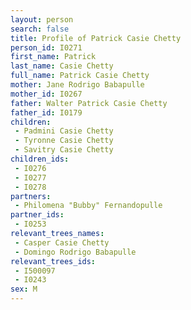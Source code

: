 ```yaml
---
layout: person
search: false
title: Profile of Patrick Casie Chetty
person_id: I0271
first_name: Patrick
last_name: Casie Chetty
full_name: Patrick Casie Chetty
mother: Jane Rodrigo Babapulle
mother_id: I0267
father: Walter Patrick Casie Chetty
father_id: I0179
children:
 - Padmini Casie Chetty
 - Tyronne Casie Chetty
 - Savitry Casie Chetty
children_ids:
 - I0276
 - I0277
 - I0278
partners:
 - Philomena "Bubby" Fernandopulle
partner_ids:
 - I0253
relevant_trees_names:
 - Casper Casie Chetty
 - Domingo Rodrigo Babapulle
relevant_trees_ids:
 - I500097
 - I0243
sex: M
---
```


